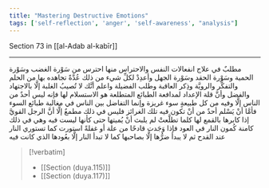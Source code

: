 ```yaml
---
title: "Mastering Destructive Emotions"
tags: ['self-reflection', 'anger', 'self-awareness', "analysis"]
---
```


 Section 73 in [[al-Adab al-kabīr]]

---
مطلبٌ في علاج انفعالات النفس والاحتراس منها احترس من سَوْرة الغضب وسَوْرة الحمية وسَوْرة الحقد وسَوْرة الجهل وأعدِدْ لكلِّ شيء من ذلك عُدَّةً تجاهده بها من الحلم والتفكُّر والرويَّة وذِكر العاقبة وطلب الفضيلة  واعلم أنَّك لا تُصيبُ الغلبة إلَّا بالاجتهاد والفضل وأنَّ قلة الإعداد لمدافعة الطبائع المتطلعة هو الاستسلام لها فإنه ليس أحدٌ من الناس إلَّا وفيه من كل طبيعةٍ سوء غريزة وإنما التفاضل بين الناس في مغالبة طبائع السوء  فأمَّا أنْ يَسْلم أحدٌ من أنْ تكون فيه تلك الغرائز فليس في ذلك مطمعٌ إلَّا أنَّ الرجل القويَّ إذا كابرها بالقمع لها كلما تطلَّعتْ لم يلبث أنْ يُميتها حتى كأنها ليست فيه وهي في ذلك كامنة كُمون النار في العود فإذا وَجَدت قادحًا من علة أو غفلةً استورت كما تستوري النار عند القدح ثم لا يبدأ ضرُّها إلَّا بصاحبها كما لا تبدأ النار إلَّا بعُودها الذي كانت فيه

> [!verbatim]
> - [[Section (duya.115)]]
> - [[Section (duya.117)]]

